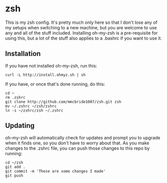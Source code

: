 # zsh

This is my zsh config. It's pretty much only here so that I don't lose any of my setups when switching to a new machine, but you are welcome to use any and all of the stuff included. Installing oh-my-zsh is a pre-requisite for using this, but a lot of the stuff also applies to a .bashrc if you want to use it.

## Installation

If you have not installed oh-my-zsh, run this:

`curl -L http://install.ohmyz.sh | sh`

If you have, or once that's done running, do this:

```
cd ~
rm .zshrc
git clone http://github.com/mmcbride1007/zsh.git zsh
mv ~/.zshrc ~/zsh/zshrc
ln -s ~/zshrc/zsh ~/.zshrc
```

## Updating

oh-my-zsh will automatically check for updates and prompt you to upgrade when it finds one, so you don't have to worry about that. As you make changes to the .zshrc file, you can push those changes to this repo by running:

```
cd ~/zsh
git add .
git commit -m 'These are some changes I made'
git push
```
